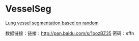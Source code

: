 # VesselSeg
[Lung vessel segmentation based on random](http://ieeexplore.ieee.org/document/7860270/?reload=true)


数据链接：链接：http://pan.baidu.com/s/1bozBZ35 密码：sffn
